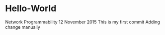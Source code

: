 # Hello-World
Network Programmability 12 November 2015
This is my first commit 
Adding change manually
